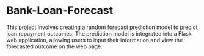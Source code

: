 # Bank-Loan-Forecast
This project involves creating a random forecast prediction model to predict loan repayment outcomes. The prediction model is integrated into a Flask web application, allowing users to input their information and view the forecasted outcome on the web page.
